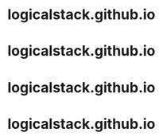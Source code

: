 # logicalstack.github.io
# logicalstack.github.io
# logicalstack.github.io
# logicalstack.github.io
